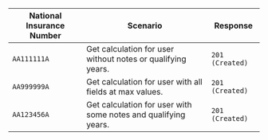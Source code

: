 <table>
    <thead>
        <tr>
            <th>National Insurance Number</th>
            <th>Scenario</th>
            <th>Response</th>
        </tr>
    </thead>
    <tbody>
        <tr>
            <td><code>AA111111A</code></td>
            <td>Get calculation for user without notes or qualifying years.</td>
            <td><code>201 (Created)</code></td>
        </tr>
        <tr>
            <td><code>AA999999A</code></td>
            <td>Get calculation for user with all fields at max values.</td>
            <td><code>201 (Created)</code></td>
        </tr>
        <tr>
            <td><code>AA123456A</code></td>
            <td>Get calculation for user with some notes and qualifying years.</td>
            <td><code>201 (Created)</code></td>
        </tr>
    </tbody>
</table>